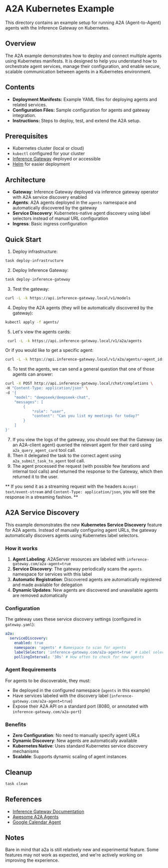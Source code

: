 # A2A Kubernetes Example

This directory contains an example setup for running A2A (Agent-to-Agent) agents with the Inference Gateway on Kubernetes.

## Overview

The A2A example demonstrates how to deploy and connect multiple agents using Kubernetes manifests. It is designed to help you understand how to orchestrate agent services, manage their configuration, and enable secure, scalable communication between agents in a Kubernetes environment.

## Contents

- **Deployment Manifests:** Example YAML files for deploying agents and related services.
- **Configuration Files:** Sample configuration for agents and gateway integration.
- **Instructions:** Steps to deploy, test, and extend the A2A setup.

## Prerequisites

- Kubernetes cluster (local or cloud)
- `kubectl` configured for your cluster
- [Inference Gateway](https://github.com/inference-gateway) deployed or accessible
- [Helm](https://helm.sh/) for easier deployment

## Architecture

- **Gateway**: Inference Gateway deployed via inference gateway operator with A2A service discovery enabled
- **Agents**: A2A agents deployed in the `agents` namespace and automatically discovered by the gateway
- **Service Discovery**: Kubernetes-native agent discovery using label selectors instead of manual URL configuration
- **Ingress**: Basic ingress configuration

## Quick Start

1. Deploy infrastructure:

```bash
task deploy-infrastructure
```

2. Deploy Inference Gateway:

```bash
task deploy-inference-gateway
```

3. Test the gateway:

```bash
curl -L -k https://api.inference-gateway.local/v1/models
```

4. Deploy the A2A agents (they will be automatically discovered by the gateway):

```bash
kubectl apply -f agents/
```

5. Let's view the agents cards:

```bash
 curl -L -k https://api.inference-gateway.local/v1/a2a/agents
```

Or if you would like to get a specific agent:

```bash
curl -L -k https://api.inference-gateway.local/v1/a2a/agents/<agent_id>
```

6. To test the agents, we can send a general question that one of those agents can answer:

```bash
curl -X POST http://api.inference-gateway.local/chat/completions \
-H "Content-Type: application/json" \
-d '{
    "model": "deepseek/deepseek-chat",
    "messages": [
        {
            "role": "user",
            "content": "Can you list my meetings for today?"
        }
    ]
}'
```

7. If you view the logs of the gateway, you should see that the Gateway (as an A2A-client agent) queried the relevant agent for their card using `a2a_query_agent_card` tool call.
8. Then it delegated the task to the correct agent using `a2a_submit_task_to_agent` tool call.
9. The agent processed the request (with possible few iterations and internal tool calls) and returned the response to the Gateway, which then returned it to the user.

** If you send it as a streaming request with the headers `Accept: text/event-stream` and `Content-Type: application/json`, you will see the response in a streaming fashion. **

## A2A Service Discovery

This example demonstrates the new **Kubernetes Service Discovery** feature for A2A agents. Instead of manually configuring agent URLs, the gateway automatically discovers agents using Kubernetes label selectors.

### How it works

1. **Agent Labeling**: A2AServer resources are labeled with `inference-gateway.com/a2a-agent=true`
2. **Service Discovery**: The gateway periodically scans the `agents` namespace for services with this label
3. **Automatic Registration**: Discovered agents are automatically registered and made available for delegation
4. **Dynamic Updates**: New agents are discovered and unavailable agents are removed automatically

### Configuration

The gateway uses these service discovery settings (configured in `gateway.yaml`):

```yaml
a2a:
  serviceDiscovery:
    enabled: true
    namespace: 'agents' # Namespace to scan for agents
    labelSelector: 'inference-gateway.com/a2a-agent=true' # Label selector for agent services
    pollingInterval: '30s' # How often to check for new agents
```

### Agent Requirements

For agents to be discoverable, they must:

- Be deployed in the configured namespace (`agents` in this example)
- Have services labeled with the discovery label (`inference-gateway.com/a2a-agent=true`)
- Expose their A2A API on a standard port (8080, or annotated with `inference-gateway.com/a2a-port`)

### Benefits

- **Zero Configuration**: No need to manually specify agent URLs
- **Dynamic Discovery**: New agents are automatically available
- **Kubernetes Native**: Uses standard Kubernetes service discovery mechanisms
- **Scalable**: Supports dynamic scaling of agent instances

## Cleanup

```bash
task clean
```

## References

- [Inference Gateway Documentation](https://docs.inference-gateway.com/a2a)
- [Awesome A2A Agents](https://github.com/inference-gateway/awesome-a2a)
- [Google Calendar Agent](https://github.com/inference-gateway/google-calendar-agent)

## Notes

Bare in mind that a2a is still relatively new and experimental feature. Some features may not work as expected, and we're actively working on improving the experience.
